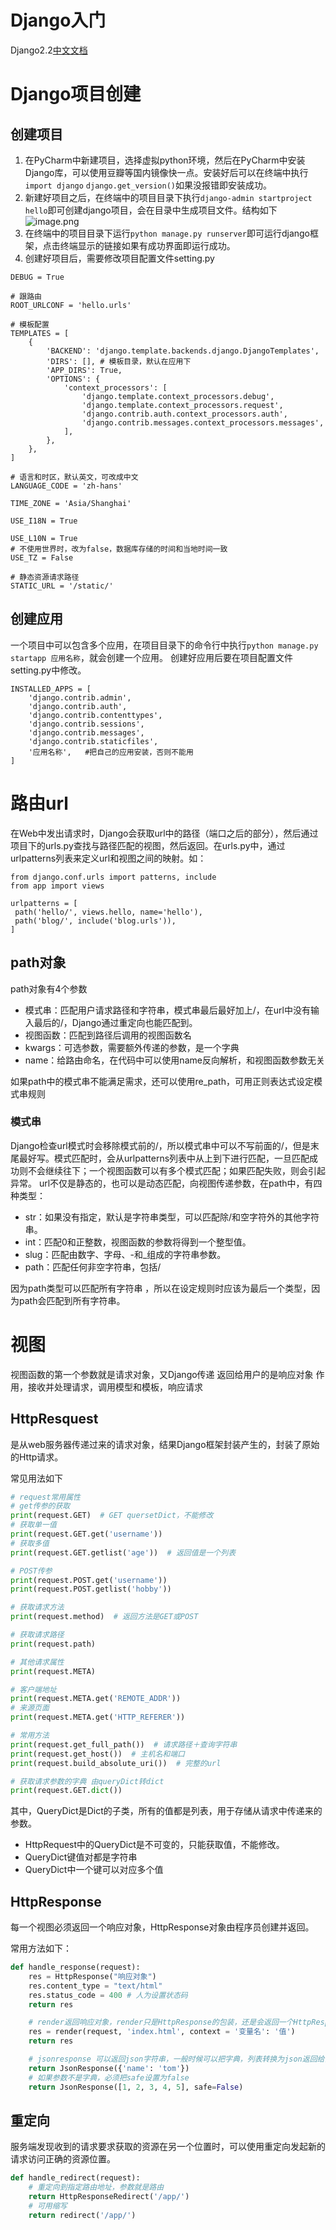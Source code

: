 # Django入门

Django2.2[中文文档](https://docs.djangoproject.com/zh-hans/2.2/)
# Django项目创建
## 创建项目

1. 在PyCharm中新建项目，选择虚拟python环境，然后在PyCharm中安装Django库，可以使用豆瓣等国内镜像快一点。安装好后可以在终端中执行`import django` `django.get_version()`如果没报错即安装成功。
1. 新建好项目之后，在终端中的项目目录下执行`django-admin startproject hello`即可创建django项目，会在目录中生成项目文件。结构如下
![image.png](https://cdn.nlark.com/yuque/0/2021/png/1826767/1610025373054-41979386-7a44-4932-b4a3-e929e8f28842.png#align=left&display=inline&height=104&margin=%5Bobject%20Object%5D&name=image.png&originHeight=104&originWidth=210&size=19723&status=done&style=shadow&width=210)
1. 在终端中的项目目录下运行`python manage.py runserver`即可运行django框架，点击终端显示的链接如果有成功界面即运行成功。
1. 创建好项目后，需要修改项目配置文件setting.py
```
DEBUG = True

# 跟路由
ROOT_URLCONF = 'hello.urls'

# 模板配置
TEMPLATES = [
    {
        'BACKEND': 'django.template.backends.django.DjangoTemplates',
        'DIRS': [], # 模板目录，默认在应用下
        'APP_DIRS': True,
        'OPTIONS': {
            'context_processors': [
                'django.template.context_processors.debug',
                'django.template.context_processors.request',
                'django.contrib.auth.context_processors.auth',
                'django.contrib.messages.context_processors.messages',
            ],
        },
    },
]

# 语言和时区，默认英文，可改成中文
LANGUAGE_CODE = 'zh-hans'

TIME_ZONE = 'Asia/Shanghai'

USE_I18N = True

USE_L10N = True
# 不使用世界时，改为false，数据库存储的时间和当地时间一致
USE_TZ = False

# 静态资源请求路径
STATIC_URL = '/static/'
```
## 创建应用
一个项目中可以包含多个应用，在项目目录下的命令行中执行`python manage.py startapp 应用名称`，就会创建一个应用。
创建好应用后要在项目配置文件setting.py中修改。
```
INSTALLED_APPS = [
    'django.contrib.admin',
    'django.contrib.auth',
    'django.contrib.contenttypes',
    'django.contrib.sessions',
    'django.contrib.messages',
    'django.contrib.staticfiles',
    '应用名称',   #把自己的应用安装，否则不能用
]
```
# 路由url
在Web中发出请求时，Django会获取url中的路径（端口之后的部分），然后通过项目下的urls.py查找与路径匹配的视图，然后返回。在urls.py中，通过urlpatterns列表来定义url和视图之间的映射。如：
```
from django.conf.urls import patterns, include
from app import views

urlpatterns = [
 path('hello/', views.hello, name='hello'),
 path('blog/', include('blog.urls')),
]
```
## path对象
path对象有4个参数

- 模式串：匹配用户请求路径和字符串，模式串最后最好加上/，在url中没有输入最后的/，Django通过重定向也能匹配到。
- 视图函数：匹配到路径后调用的视图函数名
- kwargs：可选参数，需要额外传递的参数，是一个字典
- name：给路由命名，在代码中可以使用name反向解析，和视图函数参数无关

如果path中的模式串不能满足需求，还可以使用re_path，可用正则表达式设定模式串规则
### 模式串
Django检查url模式时会移除模式前的/，所以模式串中可以不写前面的/，但是末尾最好写。模式匹配时，会从urlpatterns列表中从上到下进行匹配，一旦匹配成功则不会继续往下；一个视图函数可以有多个模式匹配；如果匹配失败，则会引起异常。
url不仅是静态的，也可以是动态匹配，向视图传递参数，在path中，有四种类型：

- str：如果没有指定，默认是字符串类型，可以匹配除/和空字符外的其他字符串。
- int：匹配0和正整数，视图函数的参数将得到一个整型值。
- slug：匹配由数字、字母、-和_组成的字符串参数。
- path：匹配任何非空字符串，包括/

因为path类型可以匹配所有字符串 ，所以在设定规则时应该为最后一个类型，因为path会匹配到所有字符串。
# 视图
视图函数的第一个参数就是请求对象，又Django传递
返回给用户的是响应对象
作用，接收并处理请求，调用模型和模板，响应请求
## HttpResquest
是从web服务器传递过来的请求对象，结果Django框架封装产生的，封装了原始的Http请求。

常见用法如下

```python
# request常用属性
# get传参的获取
print(request.GET)  # GET quersetDict，不能修改
# 获取单一值
print(request.GET.get('username'))
# 获取多值
print(request.GET.getlist('age'))  # 返回值是一个列表

# POST传参
print(request.POST.get('username'))
print(request.POST.getlist('hobby'))

# 获取请求方法
print(request.method)  # 返回方法是GET或POST　

# 获取请求路径
print(request.path)

# 其他请求属性
print(request.META)

# 客户端地址
print(request.META.get('REMOTE_ADDR'))
# 来源页面
print(request.META.get('HTTP_REFERER'))

# 常用方法
print(request.get_full_path())  # 请求路径＋查询字符串
print(request.get_host())  # 主机名和端口
print(request.build_absolute_uri())  # 完整的url

# 获取请求参数的字典 由queryDict转dict
print(request.GET.dict())
```

其中，QueryDict是Dict的子类，所有的值都是列表，用于存储从请求中传递来的参数。

* HttpRequest中的QueryDict是不可变的，只能获取值，不能修改。
* QueryDict键值对都是字符串
* QueryDict中一个键可以对应多个值

## HttpResponse

每一个视图必须返回一个响应对象，HttpResponse对象由程序员创建并返回。

常用方法如下：

```python
def handle_response(request):
    res = HttpResponse("响应对象")
    res.content_type = "text/html"
    res.status_code = 400 # 人为设置状态码
    return res

    # render返回响应对象，render只是HttpResponse的包装，还是会返回一个HttpResponse对象，第二个参数为模板，context参数为向模板传递的变量
    res = render(request, 'index.html', context = '变量名': '值')
    return res

    # jsonresponse 可以返回json字符串，一般时候可以把字典，列表转换为json返回给前端，字典，列表只能包含内置类型
    return JsonResponse({'name': 'tom'})
    # 如果参数不是字典，必须把safe设置为false
    return JsonResponse([1, 2, 3, 4, 5], safe=False)
```

## 重定向

服务端发现收到的请求要求获取的资源在另一个位置时，可以使用重定向发起新的请求访问正确的资源位置。

```python
def handle_redirect(request):
    # 重定向到指定路由地址，参数就是路由
    return HttpResponseRedirect('/app/')
    # 可用缩写
    return redirect('/app/')
```